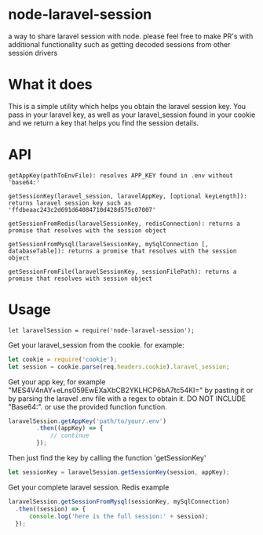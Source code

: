 # node-laravel-session
a way to share laravel session with node. please feel free to make PR's with additional functionality such as getting decoded sessions from other session drivers

# What it does
This is a simple utility which helps you obtain the laravel session key.  You pass in your laravel key, as well as your laravel_session found in your cookie and we return a key that helps you find the session details.

# API
```
getAppKey(pathToEnvFile): resolves APP_KEY found in .env without 'base64:'

getSessionKey(laravel_session, laravelAppKey, [optional keyLength]): returns laravel session key such as 'ffdbeaac243c2d691d64084710d428d575c07007'

getSessionFromRedis(laravelSessionKey, redisConnection): returns a promise that resolves with the session object

getSessionFromMysql(laravelSessionKey, mySqlConnection [, databaseTable]): returns a promise that resolves with the session object

getSessionFromFile(laravelSessionKey, sessionFilePath): returns a promise that resolves with session object
```

# Usage

`let laravelSession = require('node-laravel-session');`



Get your laravel_session from the cookie. for example:

``` js
let cookie = require('cookie');
let session = cookie.parse(req.headers.cookie).laravel_session;
```

Get your app key, for example "MES4V4nAY+eLns059EwEXaXbCB2YKLHCP6bA7tc54KI=" by pasting it or by parsing the laravel .env file with a regex to obtain it. DO NOT INCLUDE "Base64:". or use the provided function function.

``` js
laravelSession.getAppKey('path/to/your/.env')
        .then((appKey) => {
            // continue
        });
```

Then just find the key by calling the function 'getSessionKey'

``` js
let sessionKey = laravelSession.getSessionKey(session, appKey);
```

Get your complete laravel session. Redis example

``` js
laravelSession.getSessionFromMysql(sessionKey, mySqlConnection)
  .then((session) => {
      console.log('here is the full session:' + session);
  });
```
